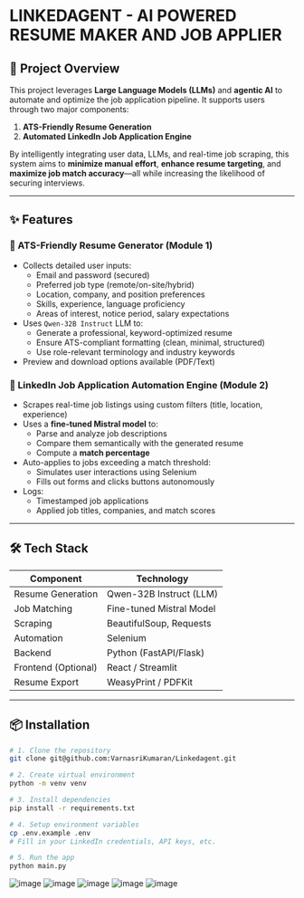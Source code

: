 # LINKEDAGENT - AI POWERED RESUME MAKER AND JOB APPLIER 


## 🚀 Project Overview

This project leverages **Large Language Models (LLMs)** and **agentic AI** to automate and optimize the job application pipeline. It supports users through two major components:

1. **ATS-Friendly Resume Generation**
2. **Automated LinkedIn Job Application Engine**

By intelligently integrating user data, LLMs, and real-time job scraping, this system aims to **minimize manual effort**, **enhance resume targeting**, and **maximize job match accuracy**—all while increasing the likelihood of securing interviews.

---

## ✨ Features

### 📄 ATS-Friendly Resume Generator (Module 1)
- Collects detailed user inputs:
  - Email and password (secured)
  - Preferred job type (remote/on-site/hybrid)
  - Location, company, and position preferences
  - Skills, experience, language proficiency
  - Areas of interest, notice period, salary expectations
- Uses `Qwen-32B Instruct` LLM to:
  - Generate a professional, keyword-optimized resume
  - Ensure ATS-compliant formatting (clean, minimal, structured)
  - Use role-relevant terminology and industry keywords
- Preview and download options available (PDF/Text)

### 🤖 LinkedIn Job Application Automation Engine (Module 2)
- Scrapes real-time job listings using custom filters (title, location, experience)
- Uses a **fine-tuned Mistral model** to:
  - Parse and analyze job descriptions
  - Compare them semantically with the generated resume
  - Compute a **match percentage**
- Auto-applies to jobs exceeding a match threshold:
  - Simulates user interactions using Selenium
  - Fills out forms and clicks buttons autonomously
- Logs:
  - Timestamped job applications
  - Applied job titles, companies, and match scores

---

## 🛠 Tech Stack

| Component        | Technology                 |
|------------------|----------------------------|
| Resume Generation | Qwen-32B Instruct (LLM)    |
| Job Matching     | Fine-tuned Mistral Model   |
| Scraping         | BeautifulSoup, Requests    |
| Automation       | Selenium                   |
| Backend          | Python (FastAPI/Flask)     |
| Frontend (Optional) | React / Streamlit       |
| Resume Export    | WeasyPrint / PDFKit        |

---

## 📦 Installation
```bash
# 1. Clone the repository
git clone git@github.com:VarnasriKumaran/Linkedagent.git

# 2. Create virtual environment
python -m venv venv

# 3. Install dependencies
pip install -r requirements.txt

# 4. Setup environment variables
cp .env.example .env
# Fill in your LinkedIn credentials, API keys, etc.

# 5. Run the app
python main.py
```

![image](https://github.com/user-attachments/assets/8cd4d9f2-f1b8-415a-a1b1-da03a1a6348e)
![image](https://github.com/user-attachments/assets/a1732060-2640-4b0f-a631-c2a19e33b9cc)
![image](https://github.com/user-attachments/assets/d5be5244-32b0-4c27-bcf7-f4ea1d26881d)
![image](https://github.com/user-attachments/assets/20e3297e-1b6d-4d7b-9698-a20e347c5d60)
![image](https://github.com/user-attachments/assets/a65aecbc-088c-4ddc-a448-77d2f9ba93f3)





